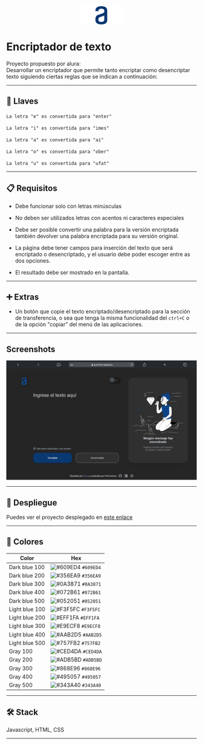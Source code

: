 
<div align='center'>
  <img alt='Logo' src='https://github.com/Pool1541/encriptador-de-texto/blob/main/assets/images/Logo.png'>
</div>

# Encriptador de texto

Proyecto propuesto por alura: <br>
Desarrollar un encriptador que permite tanto encriptar como desencriptar texto siguiendo ciertas reglas que se indican a continuación:<br>

---

## :key: Llaves

`La letra "e" es convertida para "enter"`

`La letra "i" es convertida para "imes"`

`La letra "a" es convertida para "ai"`

`La letra "o" es convertida para "ober"`

`La letra "u" es convertida para "ufat"`

---

## :clipboard: Requisitos

- Debe funcionar solo con letras minúsculas

- No deben ser utilizados letras con acentos ni caracteres especiales

- Debe ser posible convertir una palabra para la versión encriptada también devolver una palabra encriptada para su versión original. 

- La página debe tener campos para 
inserción del texto que será encriptado o desencriptado, y el usuario debe poder escoger entre as dos opciones.

- El resultado debe ser mostrado en la pantalla.

---

## :heavy_plus_sign: Extras

- Un botón que copie el texto encriptado/desencriptado para la sección de transferencia, o sea que tenga la misma funcionalidad del `ctrl+C` o de la opción "copiar" del menú de las aplicaciones.

---

## Screenshots

![App Screenshot](https://github.com/Pool1541/encriptador-de-texto/blob/main/assets/images/Desktop.png)

---

## :rocket: Despliegue

Puedes ver el proyecto desplegado en <a href="https://pool1541.github.io/encriptador-de-texto/" target="_blank" rel="noopener noreferrer">este enlace</a>



---

## :art: Colores

| Color             | Hex                                                                |
| ----------------- | ------------------------------------------------------------------ |
| Dark blue 100 | ![#609ED4](https://placehold.co/15x15/609ED4/609ED4.png) `#609ED4` |
| Dark blue 200 | ![#356EA9](https://placehold.co/15x15/356EA9/356EA9.png) `#356EA9` |
| Dark blue 300 | ![#0A3871](https://placehold.co/15x15/0A3871/0A3871.png) `#0A3871` |
| Dark blue 400 | ![#072B61](https://placehold.co/15x15/072B61/072B61.png) `#072B61` |
| Dark blue 500 | ![#052051](https://placehold.co/15x15/052051/052051.png) `#052051` |
| Light blue 100 | ![#F3F5FC](https://placehold.co/15x15/F3F5FC/F3F5FC.png) `#F3F5FC` |
| Light blue 200 | ![#EFF1FA](https://placehold.co/15x15/EFF1FA/EFF1FA.png) `#EFF1FA` |
| Light blue 300 | ![#E9ECF8](https://placehold.co/15x15/E9ECF8/E9ECF8.png) `#E9ECF8` |
| Light blue 400 | ![#AAB2D5](https://placehold.co/15x15/AAB2D5/AAB2D5.png) `#AAB2D5` |
| Light blue 500 | ![#757FB2](https://placehold.co/15x15/757FB2/757FB2.png) `#757FB2` |
| Gray 100 | ![#CED4DA](https://placehold.co/15x15/CED4DA/CED4DA.png) `#CED4DA` |
| Gray 200 | ![#ADB5BD](https://placehold.co/15x15/ADB5BD/ADB5BD.png) `#ADB5BD` |
| Gray 300 | ![#868E96](https://placehold.co/15x15/868E96/868E96.png) `#868E96` |
| Gray 400 | ![#495057](https://placehold.co/15x15/495057/495057.png) `#495057` |
| Gray 500 | ![#343A40](https://placehold.co/15x15/343A40/343A40.png) `#343A40` |



---

## 🛠 Stack

Javascript, HTML, CSS <br>

---
